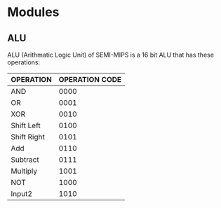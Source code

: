 # Modules

## ALU

ALU (Arithmatic Logic Unit) of SEMI-MIPS is a 16 bit ALU that has these operations:

|OPERATION|OPERATION CODE|
|--|--|
|AND|0000|
|OR|0001|
|XOR|0010|
|Shift Left|0100|
|Shift Right|0101|
|Add|0110|
|Subtract|0111|
|Multiply|1001|
|NOT|1000|
|Input2|1010|